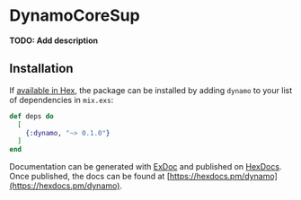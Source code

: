 # DynamoCoreSup

**TODO: Add description**

## Installation

If [available in Hex](https://hex.pm/docs/publish), the package can be installed
by adding `dynamo` to your list of dependencies in `mix.exs`:

```elixir
def deps do
  [
    {:dynamo, "~> 0.1.0"}
  ]
end
```

Documentation can be generated with [ExDoc](https://github.com/elixir-lang/ex_doc)
and published on [HexDocs](https://hexdocs.pm). Once published, the docs can
be found at [https://hexdocs.pm/dynamo](https://hexdocs.pm/dynamo).

